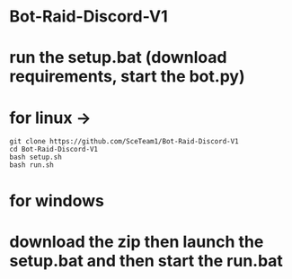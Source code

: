 # Bot-Raid-Discord-V1

# run the setup.bat (download requirements, start the bot.py)

# for linux -> 

```
git clone https://github.com/SceTeam1/Bot-Raid-Discord-V1
cd Bot-Raid-Discord-V1
bash setup.sh
bash run.sh
```

# for windows 
# download the zip then launch the setup.bat and then start the run.bat
